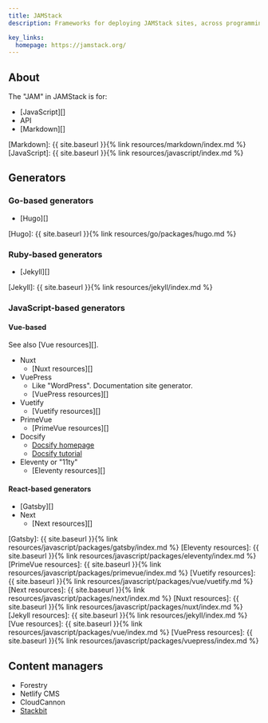 ```yaml
---
title: JAMStack
description: Frameworks for deploying JAMStack sites, across programming languages.

key_links:
  homepage: https://jamstack.org/
---
```


## About

The "JAM" in JAMStack is for:

- [JavaScript][]
- API
- [Markdown][]

[Markdown]: {{ site.baseurl }}{% link resources/markdown/index.md %}
[JavaScript]: {{ site.baseurl }}{% link resources/javascript/index.md %}


## Generators

### Go-based generators

- [Hugo][]

[Hugo]: {{ site.baseurl }}{% link resources/go/packages/hugo.md %}


### Ruby-based generators

- [Jekyll][]

[Jekyll]: {{ site.baseurl }}{% link resources/jekyll/index.md %}


### JavaScript-based generators

#### Vue-based

See also [Vue resources][].

- Nuxt
    - [Nuxt resources][]
- VuePress
     - Like "WordPress". Documentation site generator.
     - [VuePress resources][]
- Vuetify
    - [Vuetify resources][]
- PrimeVue
    - [PrimeVue resources][]
- Docsify
    - [Docsify homepage](https://docsify.js.org/#/)
    - [Docsify tutorial](https://michaelcurrin.github.io/docsify-js-tutorial/#/)
- Eleventy or "11ty"
    - [Eleventy resources][]

#### React-based generators

- [Gatsby][]
- Next
    - [Next resources][]

[Gatsby]:            {{ site.baseurl }}{% link resources/javascript/packages/gatsby/index.md %}
[Eleventy resources]: {{ site.baseurl }}{% link resources/javascript/packages/eleventy/index.md %}
[PrimeVue resources]: {{ site.baseurl }}{% link resources/javascript/packages/primevue/index.md %}
[Vuetify resources]:  {{ site.baseurl }}{% link resources/javascript/packages/vue/vuetify.md %}
[Next resources]:     {{ site.baseurl }}{% link resources/javascript/packages/next/index.md %}
[Nuxt resources]:     {{ site.baseurl }}{% link resources/javascript/packages/nuxt/index.md %}
[Jekyll resources]:   {{ site.baseurl }}{% link resources/jekyll/index.md %}
[Vue resources]:      {{ site.baseurl }}{% link resources/javascript/packages/vue/index.md %}
[VuePress resources]: {{ site.baseurl }}{% link resources/javascript/packages/vuepress/index.md %}


## Content managers

- Forestry
- Netlify CMS
- CloudCannon
- [Stackbit](https://www.stackbit.com/)
